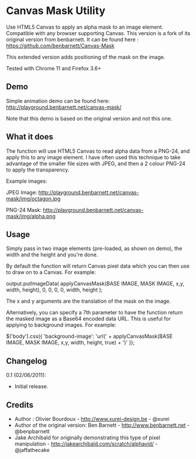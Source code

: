 Canvas Mask Utility
===============

Use HTML5 Canvas to apply an alpha mask to an image element.
Compatible with any browser supporting Canvas.
This version is a fork of its original version from benbarnett. It can be found here :
https://github.com/benbarnett/Canvas-Mask

This extended version adds positioning of the mask on the image.

Tested with Chrome 11 and Firefox 3.6+

Demo
-----------------
Simple animation demo can be found here: http://playground.benbarnett.net/canvas-mask/

Note that this demo is based on the original version and not this one.


What it does
-----------------

The function will use HTML5 Canvas to read alpha data from a PNG-24, and apply this to any image element. I have often used this technique to take advantage of the smaller file sizes with JPEG, and then a 2 colour PNG-24 to apply the transparency. 

Example images:

JPEG Image:
http://playground.benbarnett.net/canvas-mask/img/octagon.jpg

PNG-24 Mask:
http://playground.benbarnett.net/canvas-mask/img/alpha.png

Usage
-----------------

Simply pass in two image elements (pre-loaded, as shown on demo), the width and the height and you're done.

By default the function will return Canvas pixel data which you can then use to draw on to a Canvas. For example:

output.putImageData(
	applyCanvasMask(BASE IMAGE, MASK IMAGE, x,y, width, height), 0, 0, 0, 0, width, height
);

The x and y arguments are the translation of the mask on the image.

Alternatively, you can specify a 7th parameter to have the function return the masked image as a Base64 encoded data URL. This is useful for applying to background images. For example:

$('body').css({
	'background-image': 'url(' + applyCanvasMask(BASE IMAGE, MASK IMAGE, x,y, width, height, true) + ')'
});


Changelog
-----------------

0.1 (02/06/2011):

* Initial release.


Credits
-----------------

* Author : Olivier Bourdoux - http://www.xurei-design.be - @xurei
* Author of the original version: Ben Barnett - http://www.benbarnett.net - @benpbarnett
* Jake Archibald for originally demonstrating this type of pixel manipulation - http://jakearchibald.com/scratch/alphavid/ - @jaffathecake